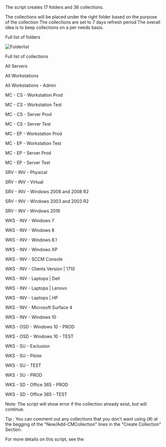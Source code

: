 The script creates 17 folders and 36 collections. 

The collections will be placed under the right folder based on the purpose of the collection
The collections are set to 7 days refresh period
The overall idea is to keep collections on a per needs basis. 

Full list of folders

![Folderlist](https://github.com/JonathanLefebvreGlobensky/Images/blob/master/Collection%20Folders.jpg)

Full list of collections

All Servers

All Workstations

All Workstations - Admin

MC - CS - Workstation Prod

MC - CS - Workstation Test

MC - CS - Server Prod

MC - CS - Server Test

MC - EP - Workstation Prod

MC - EP - Workstation Test

MC - EP - Server Prod

MC - EP - Server Test

SRV - INV - Physical

SRV - INV - Virtual

SRV - INV - Windows 2008 and 2008 R2

SRV - INV - Windows 2003 and 2003 R2

SRV - INV - Windows 2016

WKS - INV - Windows 7

WKS - INV - Windows 8

WKS - INV - Windows 8.1

WKS - INV - Windows XP

WKS - INV - SCCM Console

WKS - INV - Clients Version | 1710

WKS - INV - Laptops | Dell

WKS - INV - Laptops | Lenovo

WKS - INV - Laptops | HP

WKS - INV - Microsoft Surface 4

WKS - INV - Windows 10

WKS - OSD - Windows 10 - PROD

WKS - OSD - Windows 10 - TEST

WKS - SU - Exclusion

WKS - SU - Pilote

WKS - SU - TEST

WKS - SU - PROD

WKS - SD - Office 365 - PROD

WKS - SD - Office 365 - TEST

Note: The script will show error if the collection already exist, but will continue.

Tip : You can comment out any collections that you don't want using (#) at the begging of the "New/Add-CMCollection" lines in the "Create Collection" Section.

For more details on this script, see the
